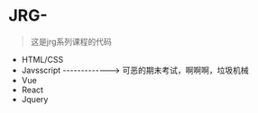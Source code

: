 # JRG-
> 这是jrg系列课程的代码

+ HTML/CSS
+ Javsscript -------------> 可恶的期末考试，啊啊啊，垃圾机械
+ Vue
+ React
+ Jquery

